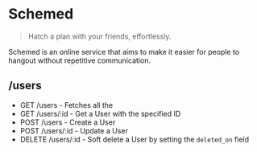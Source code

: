 # Schemed

 > Hatch a plan with your friends, effortlessly.

Schemed is an online service that aims to make it easier for people to hangout without repetitive communication.

## /users

 - GET /users - Fetches all the 
 - GET /users/:id - Get a User with the specified ID
 - POST /users - Create a User
 - POST /users/:id - Update a User
 - DELETE /users/:id - Soft delete a User by setting the `deleted_on` field
